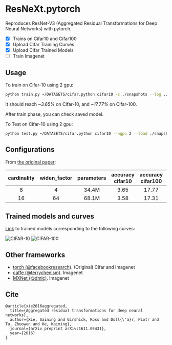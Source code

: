 # ResNeXt.pytorch
Reproduces ResNet-V3 (Aggregated Residual Transformations for Deep Neural Networks) with pytorch.

- [x] Trains on Cifar10 and Cifar100
- [x] Upload Cifar Training Curves
- [x] Upload Cifar Trained Models
- [ ] Train Imagenet

## Usage
To train on Cifar-10 using 2 gpu:

```bash
python train.py ~/DATASETS/cifar.python cifar10 -s ./snapshots --log ./logs --ngpu 2 --learning_rate 0.05 -b 128
```
It should reach *~3.65%* on Cifar-10, and *~17.77%* on Cifar-100.


After train phase, you can check saved model.

To Test on Cifar-10 using 2 gpu:
```bash
python test.py ~/DATASETS/cifar.python cifar10 --ngpu 2 --load ./snapshots/model.pytorch --test_bs 128 
```


## Configurations
From [the original paper](https://arxiv.org/pdf/1611.05431.pdf):

| cardinality | widen_factor | parameters | accuracy cifar10 | accuracy cifar100 | default |
|:-----------:|:------------:|:----------:|:----------------:|:-----------------:|:-------:|
|      8      |       4      |    34.4M   |       3.65       |       17.77       |    x    |
|      16     |      64      |    68.1M   |       3.58       |       17.31       |         |

## Trained models and curves
[Link](https://mega.nz/#F!wbJXDS6b!YN3hCDi1tT3SdNFrLPm7mA) to trained models corresponding to the following curves:

![CIFAR-10](https://github.com/prlz77/ResNeXt.pytorch/blob/master/cifar10/cifar-10.jpg)
![CIFAR-100](https://github.com/prlz77/ResNeXt.pytorch/blob/master/cifar100/cifar-100.jpg)

## Other frameworks
* [torch (@facebookresearch)](https://github.com/facebookresearch/ResNeXt). (Original) Cifar and Imagenet
* [caffe (@terrychenism)](https://github.com/terrychenism/ResNeXt). Imagenet
* [MXNet (@dmlc)](https://github.com/dmlc/mxnet/tree/master/example/image-classification#imagenet-1k). Imagenet

## Cite
```
@article{xie2016aggregated,
  title={Aggregated residual transformations for deep neural networks},
  author={Xie, Saining and Girshick, Ross and Doll{\'a}r, Piotr and Tu, Zhuowen and He, Kaiming},
  journal={arXiv preprint arXiv:1611.05431},
  year={2016}
}
```
